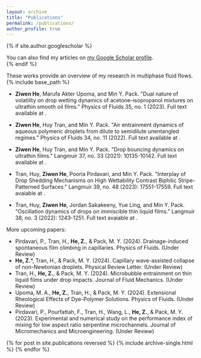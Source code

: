 ```yaml
---
layout: archive
title: "Publications"
permalink: /publications/
author_profile: true
---
```


{% if site.author.googlescholar %}
  <div class="wordwrap">You can also find my articles on <a href="{{site.author.googlescholar}}">my Google Scholar profile</a>.</div>
{% endif %}

These works provide an overview of my research in multiphase fluid flows.
{% include base_path %}
* **Ziwen He**, Marufa Akter Upoma, and Min Y. Pack. "Dual nature of volatility on drop wetting dynamics of acetone–isopropanol mixtures on ultrathin smooth oil films." </i>Physics of Fluids 35, no. 1 (2023).</i> Full text available at <a href="https://doi.org/10.1063/5.0131299"></a>.

* **Ziwen He**, Huy Tran, and Min Y. Pack. "Air entrainment dynamics of aqueous polymeric droplets from dilute to semidilute unentangled regimes." </i>Physics of Fluids 34, no. 11 (2022). </i> Full text available at <a href="https://doi.org/10.1063/5.0130251"></a>.

* **Ziwen He**, Huy Tran, and Min Y. Pack. "Drop bouncing dynamics on ultrathin films." </i>Langmuir 37, no. 33 (2021): 10135-10142. </i> Full text available at <a href="https://doi.org/10.1021/acs.langmuir.1c01510"></a>.

* Tran, Huy, **Ziwen He**, Pooria Pirdavari, and Min Y. Pack. "Interplay of Drop Shedding Mechanisms on High Wettability Contrast Biphilic Stripe-Patterned Surfaces." </i>Langmuir 39, no. 48 (2023): 17551-17559. </i> Full text avaiable at <a href="https://doi.org/10.1021/acs.langmuir.3c03042"></a>.

* Tran, Huy, **Ziwen He**, Jordan Sakakeeny, Yue Ling, and Min Y. Pack. "Oscillation dynamics of drops on immiscible thin liquid films." </i>Langmuir 38, no. 3 (2022): 1243-1251.</i> Full text avaiable at <a href="https://doi.org/10.1021/acs.langmuir.1c03029"></a>.

More upcoming papers:
* Pirdavari, P., Tran, H., **He, Z.**, & Pack, M. Y. (2024). Drainage-induced spontaneous film climbing in capillaries. </i>Physics of Fluids.</i> (Under Review)
* **He, Z.***, Tran, H., & Pack, M. Y. (2024). Capillary wave-assisted collapse of non-Newtonian droplets. </i>Physical Review Letter.</i> (Under Review)
* Tran, H., **He, Z.**, & Pack, M. Y. (2024). Microbubble entrainment on thin liquid films under drop impacts. </i>Journal of Fluid Mechanics.</i> (Under Review)
* Upoma, M. A., **He, Z.**, Tran, H., & Pack, M. Y. (2024). Extensional Rheological Effects of Dye-Polymer Solutions. </i>Physics of Fluids.</i> (Under Review)
* Pirdavari, P., Pourfattah, F., Tran, H., Wang, L., **He, Z.**, & Pack, M. Y. (2023). Experimental and numerical study on the performance index of mixing for low aspect ratio serpentine microchannels. </i>Journal of Micromechanics and Microengineering.</i> (Under Review)

{% for post in site.publications reversed %}
  {% include archive-single.html %}
{% endfor %}
